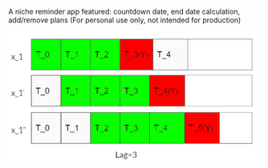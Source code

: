 A niche reminder app featured: countdown date, end date calculation, add/remove plans
(For personal use only, not intended for production)

![alt text](https://github.com/yzw19990124/GCN-Application/blob/main/visualTGN.PNG)

